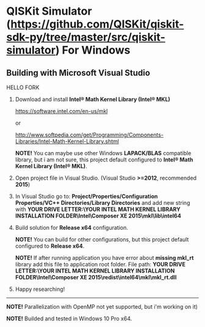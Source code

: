 # QISKit Simulator (https://github.com/QISKit/qiskit-sdk-py/tree/master/src/qiskit-simulator) For Windows
## Building with Microsoft Visual Studio
HELLO FORK
1. Download and install **Intel® Math Kernel Library (Intel® MKL)** 

   https://software.intel.com/en-us/mkl  

   or 

   http://www.softpedia.com/get/Programming/Components-Libraries/Intel-Math-Kernel-Library.shtml

   **NOTE!** You can maybe use other Windows **LAPACK/BLAS** compatible library, but i am not sure, this project default configured to **Intel® Math Kernel Library (Intel® MKL)**.
  

2. Open project file in Visual Studio. (Visual Studio **>=2012**, recommended **2015**)
3. In Visual Studio go to: **Project/Properties/Configuration Properties/VC++ Directories/Library Directories** and add new string with **YOUR DRIVE LETTER:\YOUR INTEL MATH KERNEL LIBRARY INSTALLATION FOLDER\Intel\Composer XE 2015\mkl\lib\intel64**
4. Build solution for **Release x64** configuration.

    **NOTE!** You can build for other configurations, but this project default configured to **Release x64**.
 
   **NOTE!** If after running application you have error about **missing mkl_rt** library add this file to application root folder. File path: **YOUR DRIVE LETTER:\YOUR INTEL MATH KERNEL LIBRARY INSTALLATION FOLDER\Intel\Composer XE 2015\redist\intel64\mkl\mkl_rt.dll**

5. Happy researching!
***
**NOTE!** Parallelization with OpenMP not yet supported, but i'm working on it)

**NOTE!** Builded and tested in Windows 10 Pro x64.
